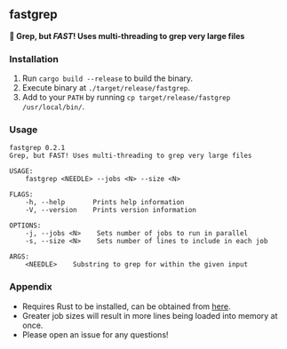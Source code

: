 ## fastgrep

**🚀 Grep, but _FAST_! Uses multi-threading to grep very large files**


### Installation

1. Run `cargo build --release` to build the binary.
2. Execute binary at `./target/release/fastgrep`.
3. Add to your `PATH` by running `cp target/release/fastgrep /usr/local/bin/`.


### Usage

```
fastgrep 0.2.1
Grep, but FAST! Uses multi-threading to grep very large files

USAGE:
    fastgrep <NEEDLE> --jobs <N> --size <N>

FLAGS:
    -h, --help       Prints help information
    -V, --version    Prints version information

OPTIONS:
    -j, --jobs <N>    Sets number of jobs to run in parallel
    -s, --size <N>    Sets number of lines to include in each job

ARGS:
    <NEEDLE>    Substring to grep for within the given input
```


### Appendix

- Requires Rust to be installed, can be obtained from [here](https://www.rust-lang.org/).
- Greater job sizes will result in more lines being loaded into memory at once.
- Please open an issue for any questions!
